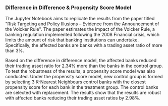 ### Difference in Difference & Propensity Score Model

The Jupyter Notebook aims to replicate the results from the paper titled "Risk Targeting and Policy Illusions – Evidence from the
Announcement of the Volcker Rule". The paper estimates the impact of the Volcker Rule, a banking regulation implemented following the 2008 Financial crisis, which limits the amount of risk that banking institutions can undertake. Specifically, the affected banks are banks with a trading asset ratio of more than 3%. 

Based on the difference in difference model, the affected banks reduced their trading asset ratio for 2.34% more than the banks in the control group. To test the robustness of the results, a propensity score model was also conducted. Under the propensity score model, new control group is formed by selecting 3 K-Nearest Neighbours control banks with the closest propensity score for each bank in the treatment group. The control banks are selected with replacement. The results show that the results are robust with affected banks reducing their trading asset ratios by 2.98%. 
